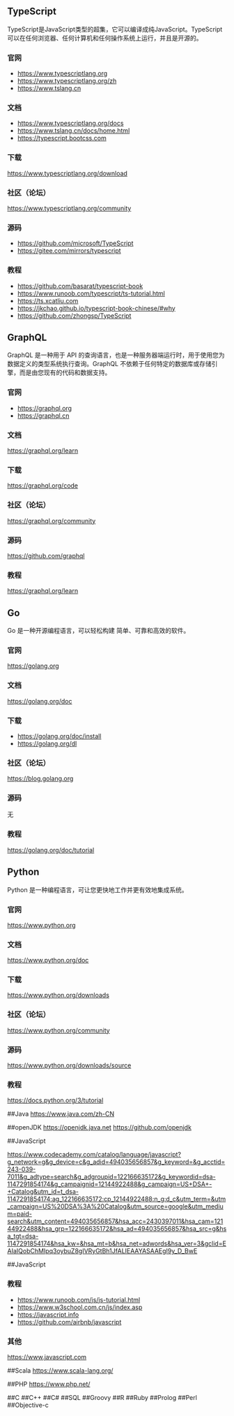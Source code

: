 ## TypeScript
TypeScript是JavaScript类型的超集，它可以编译成纯JavaScript。TypeScript可以在任何浏览器、任何计算机和任何操作系统上运行，并且是开源的。

### 官网
- https://www.typescriptlang.org
- https://www.typescriptlang.org/zh
- https://www.tslang.cn

### 文档
- https://www.typescriptlang.org/docs
- https://www.tslang.cn/docs/home.html
- https://typescript.bootcss.com

### 下载
https://www.typescriptlang.org/download

### 社区（论坛）
https://www.typescriptlang.org/community

### 源码
- https://github.com/microsoft/TypeScript
- https://gitee.com/mirrors/typescript

### 教程
- https://github.com/basarat/typescript-book
- https://www.runoob.com/typescript/ts-tutorial.html
- https://ts.xcatliu.com
- https://jkchao.github.io/typescript-book-chinese/#why
- https://github.com/zhongsp/TypeScript


## GraphQL
GraphQL 是一种用于 API 的查询语言，也是一种服务器端运行时，用于使用您为数据定义的类型系统执行查询。GraphQL 不依赖于任何特定的数据库或存储引擎，而是由您现有的代码和数据支持。

### 官网
- https://graphql.org
- https://graphql.cn

### 文档
https://graphql.org/learn

### 下载
https://graphql.org/code

### 社区（论坛）
https://graphql.org/community

### 源码
https://github.com/graphql

### 教程
https://graphql.org/learn


## Go
Go 是一种开源编程语言，可以轻松构建 简单、可靠和高效的软件。

### 官网
https://golang.org

### 文档
https://golang.org/doc

### 下载
- https://golang.org/doc/install
- https://golang.org/dl

### 社区（论坛）
https://blog.golang.org

### 源码
无

### 教程
https://golang.org/doc/tutorial


## Python
Python 是一种编程语言，可让您更快地工作并更有效地集成系统。

### 官网
https://www.python.org

### 文档
https://www.python.org/doc

### 下载
https://www.python.org/downloads

### 社区（论坛）
https://www.python.org/community

### 源码
https://www.python.org/downloads/source

### 教程
https://docs.python.org/3/tutorial


##Java
https://www.java.com/zh-CN

##openJDK
https://openjdk.java.net
https://github.com/openjdk

##JavaScript

https://www.codecademy.com/catalog/language/javascript?g_network=g&g_device=c&g_adid=494035656857&g_keyword=&g_acctid=243-039-7011&g_adtype=search&g_adgroupid=122166635172&g_keywordid=dsa-1147291854174&g_campaignid=12144922488&g_campaign=US+DSA+-+Catalog&utm_id=t_dsa-1147291854174:ag_122166635172:cp_12144922488:n_g:d_c&utm_term=&utm_campaign=US%20DSA%3A%20Catalog&utm_source=google&utm_medium=paid-search&utm_content=494035656857&hsa_acc=2430397011&hsa_cam=12144922488&hsa_grp=122166635172&hsa_ad=494035656857&hsa_src=g&hsa_tgt=dsa-1147291854174&hsa_kw=&hsa_mt=b&hsa_net=adwords&hsa_ver=3&gclid=EAIaIQobChMIpq3oybuZ8gIVRyGtBh1JfALIEAAYASAAEgI9y_D_BwE

##JavaScript

### 教程
- https://www.runoob.com/js/js-tutorial.html
- https://www.w3school.com.cn/js/index.asp
- https://javascript.info
- https://github.com/airbnb/javascript

### 其他
https://www.javascript.com


##Scala
https://www.scala-lang.org/

##PHP
https://www.php.net/


##C
##C++
##C#
##SQL
##Groovy
##R
##Ruby
##Prolog
##Perl
##Objective-c
